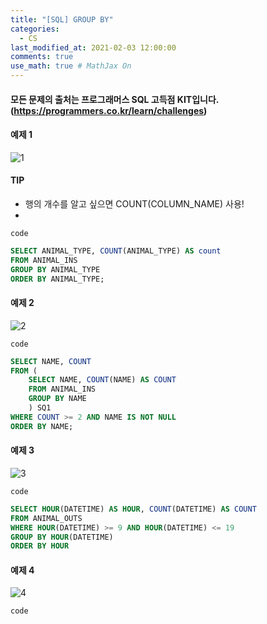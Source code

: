 ```yaml
---
title: "[SQL] GROUP BY"
categories: 
  - CS
last_modified_at: 2021-02-03 12:00:00
comments: true
use_math: true # MathJax On
---
```


#### 모든 문제의 출처는 프로그래머스 SQL 고득점 KIT입니다. (https://programmers.co.kr/learn/challenges)

#### 예제 1
![1](https://user-images.githubusercontent.com/62474292/106706584-3ac0a100-6633-11eb-908e-d3b07b2bfc06.JPG)
#### TIP
- 행의 개수를 알고 싶으면 COUNT(COLUMN_NAME) 사용!
- 

`code`
```sql
SELECT ANIMAL_TYPE, COUNT(ANIMAL_TYPE) AS count
FROM ANIMAL_INS
GROUP BY ANIMAL_TYPE
ORDER BY ANIMAL_TYPE;
```

#### 예제 2
![2](https://user-images.githubusercontent.com/62474292/106706586-3bf1ce00-6633-11eb-9e9b-bdc36f7d74f8.JPG)

`code`
```sql
SELECT NAME, COUNT
FROM (
    SELECT NAME, COUNT(NAME) AS COUNT
    FROM ANIMAL_INS
    GROUP BY NAME
    ) SQ1
WHERE COUNT >= 2 AND NAME IS NOT NULL
ORDER BY NAME;
```

#### 예제 3
![3](https://user-images.githubusercontent.com/62474292/106706588-3c8a6480-6633-11eb-8513-9f65614a2a40.JPG)

`code`
```sql
SELECT HOUR(DATETIME) AS HOUR, COUNT(DATETIME) AS COUNT
FROM ANIMAL_OUTS
WHERE HOUR(DATETIME) >= 9 AND HOUR(DATETIME) <= 19
GROUP BY HOUR(DATETIME)
ORDER BY HOUR
```

#### 예제 4
![4](https://user-images.githubusercontent.com/62474292/106706590-3c8a6480-6633-11eb-88fe-74b81515f3ca.JPG)

`code`
```sql

```
